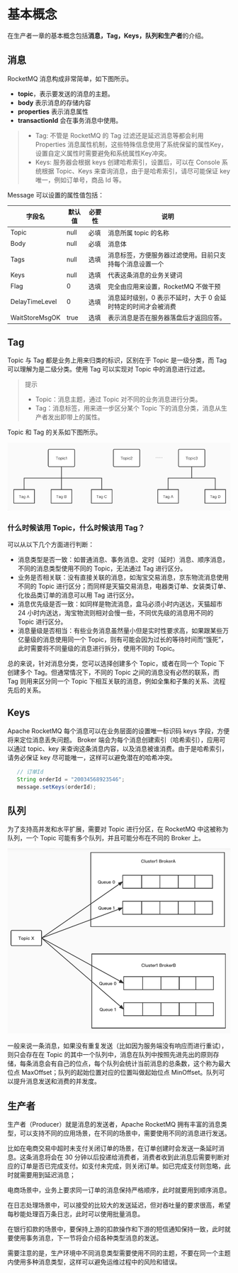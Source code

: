 # 基本概念

在生产者一章的基本概念包括**消息，Tag，Keys，队列和生产者**的介绍。

## 消息

RocketMQ 消息构成非常简单，如下图所示。

- **topic**，表示要发送的消息的主题。
- **body** 表示消息的存储内容
- **properties** 表示消息属性
- **transactionId** 会在事务消息中使用。

> - Tag: 不管是 RocketMQ 的 Tag 过滤还是延迟消息等都会利用 Properties 消息属性机制，这些特殊信息使用了系统保留的属性Key，设置自定义属性时需要避免和系统属性Key冲突。
> - Keys: 服务器会根据 keys 创建哈希索引，设置后，可以在 Console 系统根据 Topic、Keys 来查询消息，由于是哈希索引，请尽可能保证 key 唯一，例如订单号，商品 Id 等。

Message 可以设置的属性值包括：

| 字段名         | 默认值 | 必要性 | 说明                                                         |
| -------------- | ------ | ------ | ------------------------------------------------------------ |
| Topic          | null   | 必填   | 消息所属 topic 的名称                                        |
| Body           | null   | 必填   | 消息体                                                       |
| Tags           | null   | 选填   | 消息标签，方便服务器过滤使用。目前只支持每个消息设置一个     |
| Keys           | null   | 选填   | 代表这条消息的业务关键词                                     |
| Flag           | 0      | 选填   | 完全由应用来设置，RocketMQ 不做干预                          |
| DelayTimeLevel | 0      | 选填   | 消息延时级别，0 表示不延时，大于 0 会延时特定的时间才会被消费 |
| WaitStoreMsgOK | true   | 选填   | 表示消息是否在服务器落盘后才返回应答。                       |

## Tag

Topic 与 Tag 都是业务上用来归类的标识，区别在于 Topic 是一级分类，而 Tag 可以理解为是二级分类。使用 Tag 可以实现对 Topic 中的消息进行过滤。

> 提示
>
> - Topic：消息主题，通过 Topic 对不同的业务消息进行分类。
> - Tag：消息标签，用来进一步区分某个 Topic 下的消息分类，消息从生产者发出即带上的属性。

Topic 和 Tag 的关系如下图所示。

 ![image-20221210201622775](pictures/Producer.assets/image-20221210201622775.png)

### 什么时候该用 Topic，什么时候该用 Tag？

可以从以下几个方面进行判断：

- 消息类型是否一致：如普通消息、事务消息、定时（延时）消息、顺序消息，不同的消息类型使用不同的 Topic，无法通过 Tag 进行区分。
- 业务是否相关联：没有直接关联的消息，如淘宝交易消息，京东物流消息使用不同的 Topic 进行区分；而同样是天猫交易消息，电器类订单、女装类订单、化妆品类订单的消息可以用 Tag 进行区分。
- 消息优先级是否一致：如同样是物流消息，盒马必须小时内送达，天猫超市 24 小时内送达，淘宝物流则相对会慢一些，不同优先级的消息用不同的 Topic 进行区分。
- 消息量级是否相当：有些业务消息虽然量小但是实时性要求高，如果跟某些万亿量级的消息使用同一个 Topic，则有可能会因为过长的等待时间而“饿死”，此时需要将不同量级的消息进行拆分，使用不同的 Topic。

总的来说，针对消息分类，您可以选择创建多个 Topic，或者在同一个 Topic 下创建多个 Tag。但通常情况下，不同的 Topic 之间的消息没有必然的联系，而 Tag  则用来区分同一个 Topic 下相互关联的消息，例如全集和子集的关系、流程先后的关系。

## Keys

Apache RocketMQ 每个消息可以在业务层面的设置唯一标识码 keys 字段，方便将来定位消息丢失问题。 Broker  端会为每个消息创建索引（哈希索引），应用可以通过 topic、key 来查询这条消息内容，以及消息被谁消费。由于是哈希索引，请务必保证 key  尽可能唯一，这样可以避免潜在的哈希冲突。

```java
   // 订单Id
   String orderId = "20034568923546";
   message.setKeys(orderId);
```

## 队列

为了支持高并发和水平扩展，需要对 Topic 进行分区，在 RocketMQ 中这被称为队列，一个 Topic 可能有多个队列，并且可能分布在不同的 Broker 上。

 ![image-20221210201735696](pictures/Producer.assets/image-20221210201735696.png)

一般来说一条消息，如果没有重复发送（比如因为服务端没有响应而进行重试），则只会存在在 Topic  的其中一个队列中，消息在队列中按照先进先出的原则存储，每条消息会有自己的位点，每个队列会统计当前消息的总条数，这个称为最大位点  MaxOffset；队列的起始位置对应的位置叫做起始位点 MinOffset。队列可以提升消息发送和消费的并发度。

## 生产者

生产者（Producer）就是消息的发送者，Apache RocketMQ  拥有丰富的消息类型，可以支持不同的应用场景，在不同的场景中，需要使用不同的消息进行发送。

比如在电商交易中超时未支付关闭订单的场景，在订单创建时会发送一条延时消息。这条消息将会在 30  分钟以后投递给消费者，消费者收到此消息后需要判断对应的订单是否已完成支付。如支付未完成，则关闭订单。如已完成支付则忽略，此时就需要用到延迟消息；

电商场景中，业务上要求同一订单的消息保持严格顺序，此时就要用到顺序消息。

在日志处理场景中，可以接受的比较大的发送延迟，但对吞吐量的要求很高，希望每秒能处理百万条日志，此时可以使用批量消息。

在银行扣款的场景中，要保持上游的扣款操作和下游的短信通知保持一致，此时就要使用事务消息，下一节将会介绍各种类型消息的发送。

需要注意的是，生产环境中不同消息类型需要使用不同的主题，不要在同一个主题内使用多种消息类型，这样可以避免运维过程中的风险和错误。 